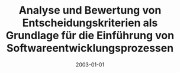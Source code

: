 ---
abstract: ''
authors:
- Klaus Wasserburger
date: '2003-01-01'
featured: false
links:
- name: Publik
  url: https://publik.tuwien.ac.at/showentry.php?ID=138144&lang=2
publication_types:
- '7'
publishDate: '2003-01-01'
title: Analyse und Bewertung von Entscheidungskriterien als Grundlage für die Einführung
  von Softwareentwicklungsprozessen
url_pdf: ''
---